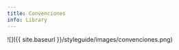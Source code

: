```yaml
---
title: Convenciones
info: Library
---
```



![]({{ site.baseurl }}/styleguide/images/convenciones.png)
